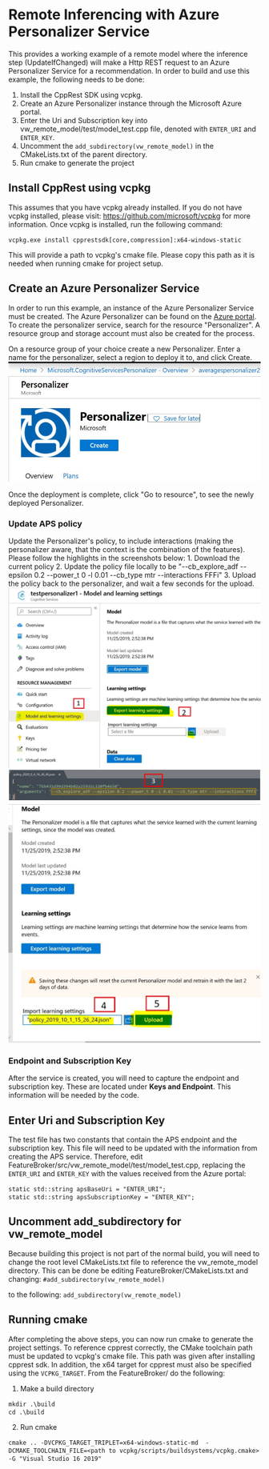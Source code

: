# Remote Inferencing with Azure Personalizer Service
This provides a working example of a remote model where the inference step (UpdateIfChanged) will make a Http REST request to an Azure Personalizer Service for a recommendation. In order to build and use this example, the following needs to be done:
1) Install the CppRest SDK using vcpkg.
2) Create an Azure Personalizer instance through the Microsoft Azure portal. 
3) Enter the Uri and Subscription key into vw_remote_model/test/model_test.cpp file, denoted with ``ENTER_URI`` and ``ENTER_KEY``.
4) Uncomment the  ``add_subdirectory(vw_remote_model)`` in the CMakeLists.txt of the parent directory. 
5) Run cmake to generate the project

## Install CppRest using vcpkg
This assumes that you have vcpkg already installed. If you do not have vcpkg installed, please visit: https://github.com/microsoft/vcpkg for more information. Once vcpkg is installed, run the following command:
```
vcpkg.exe install cpprestsdk[core,compression]:x64-windows-static
```

This will provide a path to vcpkg's cmake file. Please copy this path as it is needed when running cmake for project setup. 

## Create an Azure Personalizer Service
In order to run this example, an instance of the Azure Personalizer Service must be created. The Azure Personalizer can be found on the [Azure portal](https://ms.portal.azure.com). To create the personalizer service, search for the resource "Personalizer". A resource group and storage account must also be created for the process. 

On a resource group of your choice create a new Personalizer. Enter a name for the personalizer, select a region to deploy it to, and click Create. 
![Create](img/createAPS1.jpg)

Once the deployment is complete, click "Go to resource", to see the newly deployed Personalizer. 

### Update APS policy

Update the Personalizer's policy, to include interactions (making the personalizer aware, that the context is the combination of the features). Please follow the highlights in the screenshots below: 1. Download the current policy 2. Update the policy file locally to be "--cb_explore_adf --epsilon 0.2 --power_t 0 -l 0.01 --cb_type mtr --interactions FFFi" 3. Upload the policy back to the personalizer, and wait a few seconds for the upload.
![Update](img/createAPS8.jpg) ![Update2](img/createAPS6.jpg)
![Update](img/createAPS7.jpg)

### Endpoint and Subscription Key

After the service is created, you will need to capture the endpoint and subscription key. These are located under **Keys and Endpoint**. This information will be needed by the code.

## Enter Uri and Subscription Key
The test file has two constants that contain the APS endpoint and the subscription key. This file will need to be updated with the information from creating the APS service. Therefore, edit FeatureBroker/src/vw_remote_model/test/model_test.cpp, replacing the ``ENTER_URI`` and ``ENTER_KEY`` with the values received from the Azure portal:
```
static std::string apsBaseUri = "ENTER_URI";
static std::string apsSubscriptionKey = "ENTER_KEY";
```

## Uncomment add_subdirectory for vw_remote_model
Because building this project is not part of the normal build, you will need to change the root level CMakeLists.txt file to reference the vw_remote_model directory. This can be done be editing FeatureBroker/CMakeLists.txt and changing:
```#add_subdirectory(vw_remote_model)```

to the following:
```add_subdirectory(vw_remote_model)```

## Running cmake
After completing the above steps, you can now run cmake to generate the project settings. To reference cpprest correctly, the CMake toolchain path must be updated to vcpkg's cmake file. This path was given after installing cpprest sdk. In addition, the x64 target for cpprest must also be specified  using the ``VCPKG_TARGET``. From the FeatureBroker/ do the following:
1) Make a build directory
 ```
 mkdir .\build
 cd .\build
 ```
2) Run cmake
```
cmake .. -DVCPKG_TARGET_TRIPLET=x64-windows-static-md  -DCMAKE_TOOLCHAIN_FILE=<path to vcpkg/scripts/buildsystems/vcpkg.cmake> -G "Visual Studio 16 2019"
```
